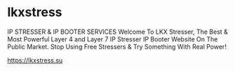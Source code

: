 # lkxstress
IP STRESSER & IP BOOTER SERVICES Welcome To LKX Stresser, The Best & Most Powerful Layer 4 and Layer 7 IP Stresser IP Booter Website On The Public Market. Stop Using Free Stressers & Try Something With Real Power!

https://lkxstress.su
